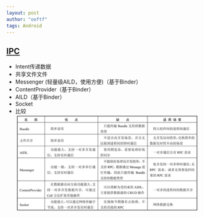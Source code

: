 ```yaml
---
layout: post
author: "ooftf"
tags: Android
---
```

##  [IPC](https://www.jianshu.com/p/392922c1b036)
- Intent传递数据
- 共享文件文件
- Messenger  (轻量级AILD，使用方便)（基于Binder）
- ContentProvider（基于Binder）
- AILD（基于Binder）
- Socket
- 比较
![6 种 IPC 方式优劣势比较](../../../images/ipc.jpg)


